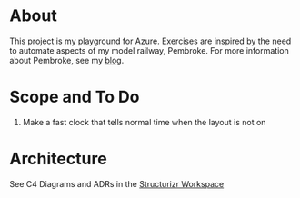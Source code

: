 # About
This project is my playground for Azure. Exercises are inspired by the need to automate aspects of my model railway, Pembroke. For more information about Pembroke, see my [blog](https://pembroke87.wordpress.com).

# Scope and To Do
1. Make a fast clock that tells normal time when the layout is not on

# Architecture
See C4 Diagrams and ADRs in the [Structurizr Workspace](https://structurizr.com/workspace/79312)

